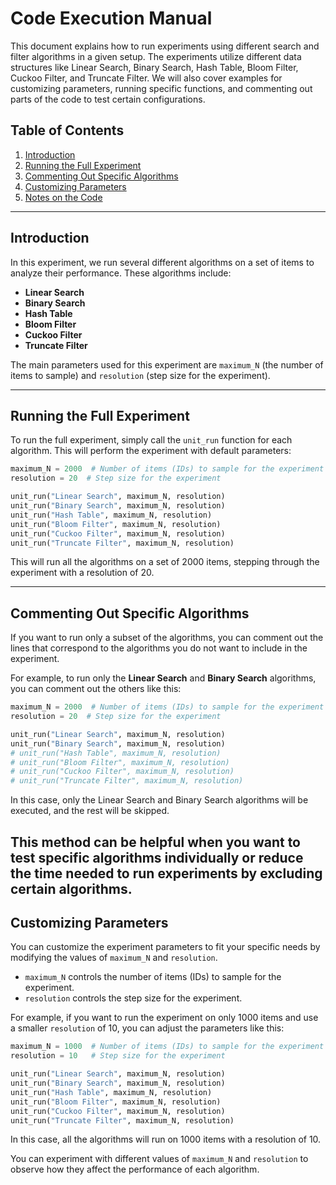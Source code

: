# Code Execution Manual

This document explains how to run experiments using different search and filter algorithms in a given setup. The experiments utilize different data structures like Linear Search, Binary Search, Hash Table, Bloom Filter, Cuckoo Filter, and Truncate Filter. We will also cover examples for customizing parameters, running specific functions, and commenting out parts of the code to test certain configurations.

## Table of Contents

1. [Introduction](#introduction)
2. [Running the Full Experiment](#running-the-full-experiment)
3. [Commenting Out Specific Algorithms](#commenting-out-specific-algorithms)
4. [Customizing Parameters](#customizing-parameters)
5. [Notes on the Code](#notes-on-the-code)

---

## Introduction

In this experiment, we run several different algorithms on a set of items to analyze their performance. These algorithms include:

- **Linear Search**
- **Binary Search**
- **Hash Table**
- **Bloom Filter**
- **Cuckoo Filter**
- **Truncate Filter**

The main parameters used for this experiment are `maximum_N` (the number of items to sample) and `resolution` (step size for the experiment).

---

## Running the Full Experiment

To run the full experiment, simply call the `unit_run` function for each algorithm. This will perform the experiment with default parameters:

```python
maximum_N = 2000  # Number of items (IDs) to sample for the experiment
resolution = 20  # Step size for the experiment

unit_run("Linear Search", maximum_N, resolution)
unit_run("Binary Search", maximum_N, resolution)
unit_run("Hash Table", maximum_N, resolution)
unit_run("Bloom Filter", maximum_N, resolution)
unit_run("Cuckoo Filter", maximum_N, resolution)
unit_run("Truncate Filter", maximum_N, resolution)
```
This will run all the algorithms on a set of 2000 items, stepping through the experiment with a resolution of 20.


---

## Commenting Out Specific Algorithms

If you want to run only a subset of the algorithms, you can comment out the lines that correspond to the algorithms you do not want to include in the experiment. 

For example, to run only the **Linear Search** and **Binary Search** algorithms, you can comment out the others like this:

```python
maximum_N = 2000  # Number of items (IDs) to sample for the experiment
resolution = 20  # Step size for the experiment

unit_run("Linear Search", maximum_N, resolution)
unit_run("Binary Search", maximum_N, resolution)
# unit_run("Hash Table", maximum_N, resolution)
# unit_run("Bloom Filter", maximum_N, resolution)
# unit_run("Cuckoo Filter", maximum_N, resolution)
# unit_run("Truncate Filter", maximum_N, resolution)
```
In this case, only the Linear Search and Binary Search algorithms will be executed, and the rest will be skipped.

This method can be helpful when you want to test specific algorithms individually or reduce the time needed to run experiments by excluding certain algorithms.
---

## Customizing Parameters

You can customize the experiment parameters to fit your specific needs by modifying the values of `maximum_N` and `resolution`.

- `maximum_N` controls the number of items (IDs) to sample for the experiment.
- `resolution` controls the step size for the experiment.

For example, if you want to run the experiment on only 1000 items and use a smaller `resolution` of 10, you can adjust the parameters like this:

```python
maximum_N = 1000  # Number of items (IDs) to sample for the experiment
resolution = 10   # Step size for the experiment

unit_run("Linear Search", maximum_N, resolution)
unit_run("Binary Search", maximum_N, resolution)
unit_run("Hash Table", maximum_N, resolution)
unit_run("Bloom Filter", maximum_N, resolution)
unit_run("Cuckoo Filter", maximum_N, resolution)
unit_run("Truncate Filter", maximum_N, resolution)
```
In this case, all the algorithms will run on 1000 items with a resolution of 10.

You can experiment with different values of `maximum_N` and `resolution` to observe how they affect the performance of each algorithm.
